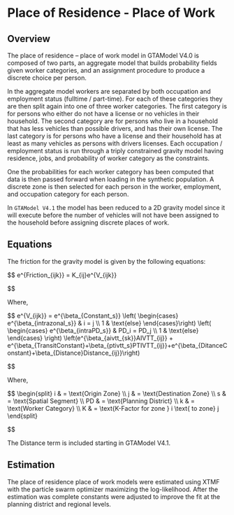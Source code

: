 # Place of Residence - Place of Work

## Overview

The place of residence – place of work model in GTAModel V4.0 is composed of two parts, an aggregate model that builds probability fields given worker categories, and an assignment procedure to produce a discrete choice per person.  

In the aggregate model workers are separated by both occupation and employment status (fulltime / part-time).  For each of these categories they are then split again into one of three worker categories.  The first category is for persons who either do not have a license or no vehicles in their household.  The second category are for persons who live in a household that has less vehicles than possible drivers, and has their own license.  The last category is for persons who have a license and their household has at least as many vehicles as persons with drivers licenses.  Each occupation / employment status is run through a triply constrained gravity model having residence, jobs, and probability of worker category as the constraints.

One the probabilities for each worker category has been computed that data is then passed forward when loading in the synthetic population.  A discrete zone is then selected for each person in the worker, employment, and occupation category for each person.

In `GTAModel V4.1` the model has been reduced to a 2D gravity model since it will execute before the number of
vehicles will not have been assigned to the household before assigning discrete places of work.

## Equations

The friction for the gravity model is given by the following equations:


$$
e^{Friction_{ijk}} = K_{ij}e^{V_{ijk}}

$$

Where,


$$
e^{V_{ijk}} = e^{\beta_{Constant_s}} \left(
\begin{cases}
e^{\beta_{intrazonal_s}} & i = j \\\\
1 & \text{else}
\end{cases}\right)
\left(
\begin{cases}
e^{\beta_{intraPD_s}} & PD_i = PD_j \\\\
1 & \text{else}
\end{cases}
\right)
\left(e^{\beta_{aivtt_{sk}}AIVTT_{ij}} + e^{\beta_{TransitConstant}+\beta_{ptivtt_s}PTIVTT_{ij}}+e^{\beta_{DitanceConstant}+\beta_{Distance}Distance_{ij}}\right)

$$

Where,


$$
\begin{split}
i & = \text{Origin Zone} \\\\
j & = \text{Destination Zone} \\\\
s & = \text{Spatial Segment} \\\\
PD & = \text{Planning District} \\\\
k & = \text{Worker Category} \\\\
K & = \text{K-Factor for zone } i \text{ to zone} j
\end{split}

$$

The Distance term is included starting in GTAModel V4.1.


## Estimation

The place of residence place of work models were estimated using XTMF with the particle swarm optimizer maximizing the log-likelihood.  After the estimation was complete constants were adjusted to improve the fit at the planning district and regional levels.